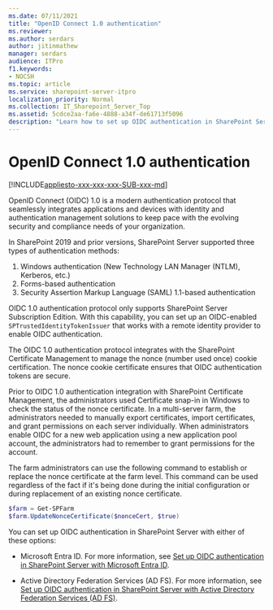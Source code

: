 ```yaml
---
ms.date: 07/11/2021
title: "OpenID Connect 1.0 authentication"
ms.reviewer: 
ms.author: serdars
author: jitinmathew
manager: serdars
audience: ITPro
f1.keywords:
- NOCSH
ms.topic: article
ms.service: sharepoint-server-itpro
localization_priority: Normal
ms.collection: IT_Sharepoint_Server_Top
ms.assetid: 5cdce2aa-fa6e-4888-a34f-de61713f5096
description: "Learn how to set up OIDC authentication in SharePoint Server."
---
```


# OpenID Connect 1.0 authentication

[!INCLUDE[appliesto-xxx-xxx-xxx-SUB-xxx-md](../includes/appliesto-xxx-xxx-xxx-SUB-xxx-md.md)]

OpenID Connect (OIDC) 1.0 is a modern authentication protocol that seamlessly integrates applications and devices with identity and authentication management solutions to keep pace with the evolving security and compliance needs of your organization.

In SharePoint 2019 and prior versions, SharePoint Server supported three types of authentication methods:

1. Windows authentication (New Technology LAN Manager (NTLM), Kerberos, etc.)
2. Forms-based authentication
3. Security Assertion Markup Language (SAML) 1.1-based authentication

OIDC 1.0 authentication protocol only supports SharePoint Server Subscription Edition. With this capability, you can set up an OIDC-enabled `SPTrustedIdentityTokenIssuer` that works with a remote identity provider to enable OIDC authentication.

The OIDC 1.0 authentication protocol integrates with the SharePoint Certificate Management to manage the nonce (number used once) cookie certification. The nonce cookie certificate ensures that OIDC authentication tokens are secure.

Prior to OIDC 1.0 authentication integration with SharePoint Certificate Management, the administrators used Certificate snap-in in Windows to check the status of the nonce certificate. In a multi-server farm, the administrators needed to manually export certificates, import certificates, and grant permissions on each server individually. When administrators enable OIDC for a new web application using a new application pool account, the administrators had to remember to grant permissions for the account.

The farm administrators can use the following command to establish or replace the nonce certificate at the farm level. This command can be used regardless of the fact if it's being done during the initial configuration or during replacement of an existing nonce certificate.

```powershell
$farm = Get-SPFarm 
$farm.UpdateNonceCertificate($nonceCert, $true)
```

You can set up OIDC authentication in SharePoint Server with either of these options:

- Microsoft Entra ID. For more information, see [Set up OIDC authentication in SharePoint Server with Microsoft Entra ID](set-up-oidc-auth-in-sharepoint-server-with-msaad.md).

- Active Directory Federation Services (AD FS). For more information, see [Set up OIDC authentication in SharePoint Server with Active Directory Federation Services (AD FS)](set-up-oidc-auth-in-sharepoint-server-with-adfs.md).
